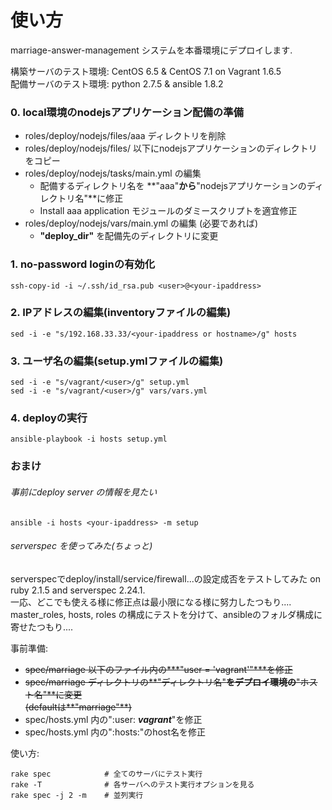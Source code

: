 # 使い方

marriage-answer-management システムを本番環境にデプロイします.

構築サーバのテスト環境: CentOS 6.5 & CentOS 7.1 on Vagrant 1.6.5<br>
配備サーバのテスト環境: python 2.7.5 & ansible 1.8.2


### 0. local環境のnodejsアプリケーション配備の準備

 - roles/deploy/nodejs/files/aaa ディレクトリを削除
 - roles/deploy/nodejs/files/ 以下にnodejsアプリケーションのディレクトリをコピー
 - roles/deploy/nodejs/tasks/main.yml の編集 <br>
    - 配備するディレクトリ名を **"aaa"**から**"nodejsアプリケーションのディレクトリ名"**に修正
    - Install aaa application モジュールのダミースクリプトを適宜修正
 - roles/deploy/nodejs/vars/main.yml の編集 (必要であれば)
    - **"deploy_dir"** を配備先のディレクトリに変更

### 1. no-password loginの有効化

    ssh-copy-id -i ~/.ssh/id_rsa.pub <user>@<your-ipaddress>

### 2. IPアドレスの編集(inventoryファイルの編集)

    sed -i -e "s/192.168.33.33/<your-ipaddress or hostname>/g" hosts

### 3. ユーザ名の編集(setup.ymlファイルの編集)

    sed -i -e "s/vagrant/<user>/g" setup.yml
    sed -i -e "s/vagrant/<user>/g" vars/vars.yml

### 4. deployの実行

    ansible-playbook -i hosts setup.yml


### おまけ

###### 事前にdeploy server の情報を見たい

    ansible -i hosts <your-ipaddress> -m setup

###### serverspec を使ってみた(ちょっと)

serverspecでdeploy/install/service/firewall...の設定成否をテストしてみた on ruby 2.1.5 and serverspec 2.24.1.<br>
一応、どこでも使える様に修正点は最小限になる様に努力したつもり....<br>
master_roles, hosts, roles の構成にテストを分けて、ansibleのフォルダ構成に寄せたつもり....

事前準備:
 - ~~spec/marriage 以下のファイル内の***"user = 'vagrant'"***を修正~~
 - ~~spec/marriage ディレクトリの**"ディレクトリ名"**をデプロイ環境の**"ホスト名"**に変更~~<br>
    ~~(defaultは**"marriage"**)~~
 - spec/hosts.yml 内の":user: ***vagrant***"を修正
 - spec/hosts.yml 内の":hosts:"のhost名を修正

使い方:

    rake spec            # 全てのサーバにテスト実行
    rake -T              # 各サーバへのテスト実行オプションを見る
    rake spec -j 2 -m    # 並列実行
